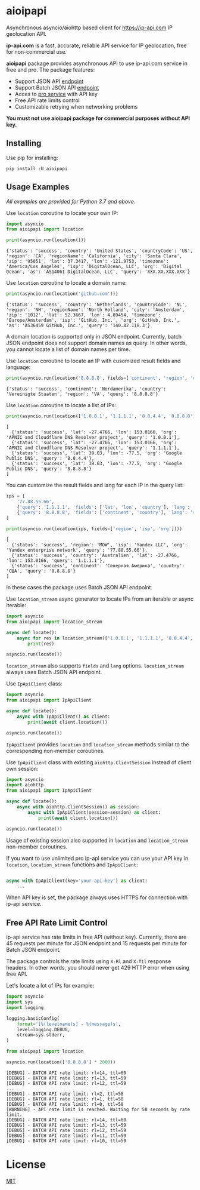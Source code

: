 # aioipapi

Asynchronous asyncio/aiohttp based client for https://ip-api.com IP geolocation API.

**ip-api.com** is a fast, accurate, reliable API service for IP geolocation, 
free for non-commercial use.

**aioipapi** package provides asynchronous API to use ip-api.com service in free and pro. 
The package features:

- Support JSON API [endpoint](https://ip-api.com/docs/api:json)
- Support Batch JSON API [endpoint](https://ip-api.com/docs/api:batch)
- Acces to [pro service](https://members.ip-api.com/) with API key
- Free API rate limits control
- Customizable retrying when networking problems

**You must not use aioipapi package for commercial purposes without API key.**


## Installing

Use pip for installing:

```
pip install -U aioipapi
```

## Usage Examples

_All examples are provided for Python 3.7 and above._

Use `location` coroutine to locate your own IP:

```python
import asyncio
from aioipapi import location

print(asyncio.run(location()))
```
```
{'status': 'success', 'country': 'United States', 'countryCode': 'US', 'region': 'CA', 'regionName': 'California', 'city': 'Santa Clara', 'zip': '95051', 'lat': 37.3417, 'lon': -121.9753, 'timezone': 'America/Los_Angeles', 'isp': 'DigitalOcean, LLC', 'org': 'Digital Ocean', 'as': 'AS14061 DigitalOcean, LLC', 'query': 'XXX.XX.XXX.XXX'}
```

Use `location` coroutine to locate a domain name:

```python
print(asyncio.run(location('github.com')))
```
```
{'status': 'success', 'country': 'Netherlands', 'countryCode': 'NL', 'region': 'NH', 'regionName': 'North Holland', 'city': 'Amsterdam', 'zip': '1012', 'lat': 52.3667, 'lon': 4.89454, 'timezone': 'Europe/Amsterdam', 'isp': 'GitHub, Inc.', 'org': 'GitHub, Inc.', 'as': 'AS36459 GitHub, Inc.', 'query': '140.82.118.3'}
```

A domain location is supported only in JSON endpoint. Currently, batch JSON endpoint does not support domain names as query. 
In other words, you cannot locate a list of domain names per time. 

Use `location` coroutine to locate an IP with cusomized result fields and language:

```python
print(asyncio.run(location('8.8.8.8', fields=['continent', 'region', 'country'], lang='de')))
```
```
{'status': 'success', 'continent': 'Nordamerika', 'country': 'Vereinigte Staaten', 'region': 'VA', 'query': '8.8.8.8'}
```

Use `location` coroutine to locate a list of IPs:

```python
print(asyncio.run(location(['1.0.0.1', '1.1.1.1', '8.8.4.4', '8.8.8.8'], fields=['lat', 'lon', 'org'])))
```
```
[
  {'status': 'success', 'lat': -27.4766, 'lon': 153.0166, 'org': 'APNIC and Cloudflare DNS Resolver project', 'query': '1.0.0.1'}, 
  {'status': 'success', 'lat': -27.4766, 'lon': 153.0166, 'org': 'APNIC and Cloudflare DNS Resolver project', 'query': '1.1.1.1'}, 
  {'status': 'success', 'lat': 39.03, 'lon': -77.5, 'org': 'Google Public DNS', 'query': '8.8.4.4'}, 
  {'status': 'success', 'lat': 39.03, 'lon': -77.5, 'org': 'Google Public DNS', 'query': '8.8.8.8'}
]
```

You can customize the result fields and lang for each IP in the query list:

```python
ips = [
    '77.88.55.66',
    {'query': '1.1.1.1', 'fields': ['lat', 'lon', 'country'], 'lang': 'de'},
    {'query': '8.8.8.8', 'fields': ['continent', 'country'], 'lang': 'ru'},
]

print(asyncio.run(location(ips, fields=['region', 'isp', 'org'])))
```
```
[
  {'status': 'success', 'region': 'MOW', 'isp': 'Yandex LLC', 'org': 'Yandex enterprise network', 'query': '77.88.55.66'},
  {'status': 'success', 'country': 'Australien', 'lat': -27.4766, 'lon': 153.0166, 'query': '1.1.1.1'}, 
  {'status': 'success', 'continent': 'Северная Америка', 'country': 'США', 'query': '8.8.8.8'}
]
```

In these cases the package uses Batch JSON API endpoint.

Use `location_stream` async generator to locate IPs from an iterable or async iterable:

```python
import asyncio
from aioipapi import location_stream

async def locate():
    async for res in location_stream(['1.0.0.1', '1.1.1.1', '8.8.4.4', '8.8.8.8']):
        print(res)

asyncio.run(locate())
```

`location_stream` also supports `fields` and `lang` options. 
`location_stream` always uses Batch JSON API endpoint.

Use `IpApiClient` class:

```python
import asyncio
from aioipapi import IpApiClient

async def locate():
    async with IpApiClient() as client:
        print(await client.location())

asyncio.run(locate())
```

`IpApiClient` provides `location` and `location_stream` methods similar to the corresponding non-member coroutines.

Use `IpApiClient` class with existing `aiohttp.ClientSession` instead of client own session:

```python
import asyncio
import aiohttp
from aioipapi import IpApiClient

async def locate():
    async with aiohttp.ClientSession() as session:
        async with IpApiClient(session=session) as client:
            print(await client.location())

asyncio.run(locate())
```

Usage of existing session also supported in `location` and `location_stream` non-member coroutines.

If you want to use unlimited pro ip-api service you can use your API key in `location`, `location_stream` functions and `IpApiClient`:

```python

async with IpApiClient(key='your-api-key') as client:
    ...
```

When API key is set, the package always uses HTTPS for connection with ip-api service.

## Free API Rate Limit Control

ip-api service has rate limits in free API (without key). 
Currently, there are 45 requests per minute for JSON endpoint and 15 requests per minute for Batch JSON endpoint.

The package controls the rate limits using `X-Rl` and `X-Ttl` response headers. 
In other words, you should never get 429 HTTP error when using free API.

Let's locate a lot of IPs for example:

```python
import asyncio
import sys
import logging

logging.basicConfig(
    format='[%(levelname)s] - %(message)s',
    level=logging.DEBUG,
    stream=sys.stderr,
)

from aioipapi import location

asyncio.run(location(['8.8.8.8'] * 2000))
```
```
[DEBUG] - BATCH API rate limit: rl=14, ttl=60
[DEBUG] - BATCH API rate limit: rl=13, ttl=59
[DEBUG] - BATCH API rate limit: rl=12, ttl=59
...
[DEBUG] - BATCH API rate limit: rl=2, ttl=58
[DEBUG] - BATCH API rate limit: rl=1, ttl=58
[DEBUG] - BATCH API rate limit: rl=0, ttl=58
[WARNING] - API rate limit is reached. Waiting for 58 seconds by rate limit.
[DEBUG] - BATCH API rate limit: rl=14, ttl=60
[DEBUG] - BATCH API rate limit: rl=13, ttl=59
[DEBUG] - BATCH API rate limit: rl=12, ttl=59
[DEBUG] - BATCH API rate limit: rl=11, ttl=59
[DEBUG] - BATCH API rate limit: rl=10, ttl=59
```

# License

[MIT](https://choosealicense.com/licenses/mit/)
